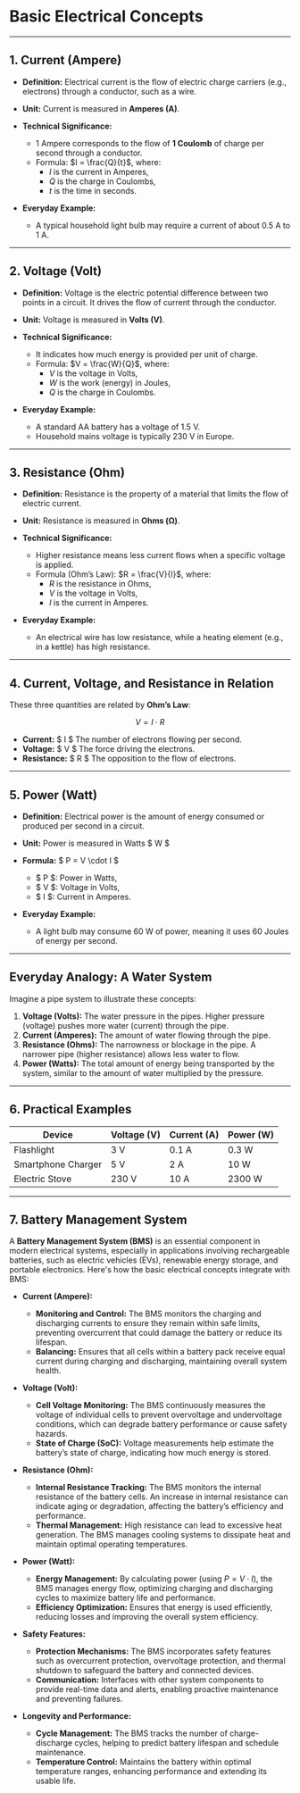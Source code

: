 # Basic Electrical Concepts
---

## **1. Current (Ampere)**

- **Definition:**
  Electrical current is the flow of electric charge carriers (e.g., electrons) through a conductor, such as a wire.

- **Unit:**
  Current is measured in **Amperes (A)**.

- **Technical Significance:**
  - 1 Ampere corresponds to the flow of **1 Coulomb** of charge per second through a conductor.
  - Formula: $I = \frac{Q}{t}$, where:
    - $I$ is the current in Amperes,
    - $Q$ is the charge in Coulombs,
    - $t$ is the time in seconds.

- **Everyday Example:**
  - A typical household light bulb may require a current of about 0.5 A to 1 A.

---

## **2. Voltage (Volt)**

- **Definition:**
  Voltage is the electric potential difference between two points in a circuit. It drives the flow of current through the conductor.

- **Unit:**
  Voltage is measured in **Volts (V)**.

- **Technical Significance:**
  - It indicates how much energy is provided per unit of charge.
  - Formula: $V = \frac{W}{Q}$, where:
    - $V$ is the voltage in Volts,
    - $W$ is the work (energy) in Joules,
    - $Q$ is the charge in Coulombs.

- **Everyday Example:**
  - A standard AA battery has a voltage of 1.5 V.
  - Household mains voltage is typically 230 V in Europe.

---

## **3. Resistance (Ohm)**

- **Definition:**
  Resistance is the property of a material that limits the flow of electric current.

- **Unit:**
  Resistance is measured in **Ohms (Ω)**.

- **Technical Significance:**
  - Higher resistance means less current flows when a specific voltage is applied.
  - Formula (Ohm’s Law): $R = \frac{V}{I}$, where:
    - $R$ is the resistance in Ohms,
    - $V$ is the voltage in Volts,
    - $I$ is the current in Amperes.

- **Everyday Example:**
  - An electrical wire has low resistance, while a heating element (e.g., in a kettle) has high resistance.

---

## **4. Current, Voltage, and Resistance in Relation**

These three quantities are related by **Ohm’s Law**:

$$V = I \cdot R$$

- **Current:** $ I $ The number of electrons flowing per second.
- **Voltage:** $ V $ The force driving the electrons.
- **Resistance:** $ R $ The opposition to the flow of electrons.

---

## **5. Power (Watt)**

- **Definition:**
  Electrical power is the amount of energy consumed or produced per second in a circuit.

- **Unit:**
  Power is measured in Watts $ W $

- **Formula:**
  $ P = V \cdot I $
  - $ P $: Power in Watts,
  - $ V $: Voltage in Volts,
  - $ I $: Current in Amperes.

- **Everyday Example:**
  - A light bulb may consume 60 W of power, meaning it uses 60 Joules of energy per second.

---

## **Everyday Analogy: A Water System**

Imagine a pipe system to illustrate these concepts:

1. **Voltage (Volts):** The water pressure in the pipes. Higher pressure (voltage) pushes more water (current) through the pipe.
2. **Current (Amperes):** The amount of water flowing through the pipe.
3. **Resistance (Ohms):** The narrowness or blockage in the pipe. A narrower pipe (higher resistance) allows less water to flow.
4. **Power (Watts):** The total amount of energy being transported by the system, similar to the amount of water multiplied by the pressure.

---

## **6. Practical Examples**

| **Device**          | **Voltage (V)** | **Current (A)** | **Power (W)** |
|---------------------|-----------------|-----------------|---------------|
| Flashlight          | 3 V             | 0.1 A           | 0.3 W         |
| Smartphone Charger  | 5 V             | 2 A             | 10 W          |
| Electric Stove      | 230 V           | 10 A            | 2300 W        |

---

## **7. Battery Management System**

A **Battery Management System (BMS)** is an essential component in modern electrical systems, especially in applications involving rechargeable batteries, such as electric vehicles (EVs), renewable energy storage, and portable electronics. Here's how the basic electrical concepts integrate with BMS:

- **Current (Ampere):**
  - **Monitoring and Control:** The BMS monitors the charging and discharging currents to ensure they remain within safe limits, preventing overcurrent that could damage the battery or reduce its lifespan.
  - **Balancing:** Ensures that all cells within a battery pack receive equal current during charging and discharging, maintaining overall system health.

- **Voltage (Volt):**
  - **Cell Voltage Monitoring:** The BMS continuously measures the voltage of individual cells to prevent overvoltage and undervoltage conditions, which can degrade battery performance or cause safety hazards.
  - **State of Charge (SoC):** Voltage measurements help estimate the battery’s state of charge, indicating how much energy is stored.

- **Resistance (Ohm):**
  - **Internal Resistance Tracking:** The BMS monitors the internal resistance of the battery cells. An increase in internal resistance can indicate aging or degradation, affecting the battery’s efficiency and performance.
  - **Thermal Management:** High resistance can lead to excessive heat generation. The BMS manages cooling systems to dissipate heat and maintain optimal operating temperatures.

- **Power (Watt):**
  - **Energy Management:** By calculating power (using $P = V \cdot I$), the BMS manages energy flow, optimizing charging and discharging cycles to maximize battery life and performance.
  - **Efficiency Optimization:** Ensures that energy is used efficiently, reducing losses and improving the overall system efficiency.

- **Safety Features:**
  - **Protection Mechanisms:** The BMS incorporates safety features such as overcurrent protection, overvoltage protection, and thermal shutdown to safeguard the battery and connected devices.
  - **Communication:** Interfaces with other system components to provide real-time data and alerts, enabling proactive maintenance and preventing failures.

- **Longevity and Performance:**
  - **Cycle Management:** The BMS tracks the number of charge-discharge cycles, helping to predict battery lifespan and schedule maintenance.
  - **Temperature Control:** Maintains the battery within optimal temperature ranges, enhancing performance and extending its usable life.
